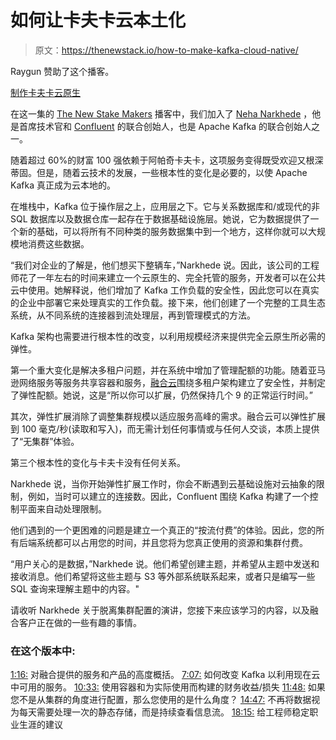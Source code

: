 # 如何让卡夫卡云本土化

> 原文：<https://thenewstack.io/how-to-make-kafka-cloud-native/>

Raygun 赞助了这个播客。

[制作卡夫卡云原生](https://thenewstack.simplecast.com/episodes/making-kafka-cloud-native)

在这一集的 [The New Stake Makers](https://thenewstack.io/podcasts/makers) 播客中，我们加入了 [Neha Narkhede](https://www.linkedin.com/in/nehanarkhede/) ，他是首席技术官和 [Confluent](https://www.confluent.io) 的联合创始人，也是 Apache Kafka 的联合创始人之一。

随着超过 60%的财富 100 强依赖于阿帕奇卡夫卡，这项服务变得既受欢迎又根深蒂固。但是，随着云技术的发展，一些根本性的变化是必要的，以使 Apache Kafka 真正成为云本地的。

在堆栈中，Kafka 位于操作层之上，应用层之下。它与关系数据库和/或现代的非 SQL 数据库以及数据仓库一起存在于数据基础设施层。她说，它为数据提供了一个新的基础，可以将所有不同种类的服务数据集中到一个地方，这样你就可以大规模地消费这些数据。

“我们对企业的了解是，他们想买下整辆车，”Narkhede 说。因此，该公司的工程师花了一年左右的时间来建立一个云原生的、完全托管的服务，开发者可以在公共云中使用。她解释说，他们增加了 Kafka 工作负载的安全性，因此您可以在真实的企业中部署它来处理真实的工作负载。接下来，他们创建了一个完整的工具生态系统，从不同系统的连接器到流处理层，再到管理模式的方法。

Kafka 架构也需要进行根本性的改变，以利用规模经济来提供完全云原生所必需的弹性。

第一个重大变化是解决多租户问题，并在系统中增加了管理配额的功能。随着亚马逊网络服务等服务共享容器和服务，[融合云](https://www.confluent.io/confluent-cloud/)围绕多租户架构建立了安全性，并制定了弹性配额。她说，这是“所以你可以扩展，仍然保持几个 9 的正常运行时间。”

其次，弹性扩展消除了调整集群规模以适应服务高峰的需求。融合云可以弹性扩展到 100 毫克/秒(读取和写入)，而无需计划任何事情或与任何人交谈，本质上提供了“无集群”体验。

第三个根本性的变化与卡夫卡没有任何关系。

Narkhede 说，当你开始弹性扩展工作时，你会不断遇到云基础设施对云抽象的限制，例如，当时可以建立的连接数。因此，Confluent 围绕 Kafka 构建了一个控制平面来自动处理限制。

他们遇到的一个更困难的问题是建立一个真正的“按流付费”的体验。因此，您的所有后端系统都可以占用您的时间，并且您将为您真正使用的资源和集群付费。

“用户关心的是数据，”Narkhede 说。他们希望创建主题，并希望从主题中发送和接收消息。他们希望将这些主题与 S3 等外部系统联系起来，或者只是编写一些 SQL 查询来理解主题中的内容。"

请收听 Narkhede 关于脱离集群配置的演讲，您接下来应该学习的内容，以及融合客户正在做的一些有趣的事情。

### 在这个版本中:

[1:16:](https://thenewstack.simplecast.com/episodes/making-kafka-cloud-native?t=1:16) 对融合提供的服务和产品的高度概括。
[7:07:](https://thenewstack.simplecast.com/episodes/making-kafka-cloud-native?t=7:07) 如何改变 Kafka 以利用现在云中可用的服务。
[10:33:](https://thenewstack.simplecast.com/episodes/making-kafka-cloud-native?t=10:33) 使用容器和为实际使用而构建的财务收益/损失
[11:48:](https://thenewstack.simplecast.com/episodes/making-kafka-cloud-native?t=11:48) 如果您不是从集群的角度进行配置，那么您使用的是什么角度？
[14:47:](https://thenewstack.simplecast.com/episodes/making-kafka-cloud-native?t=14:47) 不再将数据视为每天需要处理一次的静态存储，而是持续查看信息流。
[18:15:](https://thenewstack.simplecast.com/episodes/making-kafka-cloud-native?t=18:15) 给工程师稳定职业生涯的建议

<svg xmlns:xlink="http://www.w3.org/1999/xlink" viewBox="0 0 68 31" version="1.1"><title>Group</title> <desc>Created with Sketch.</desc></svg>